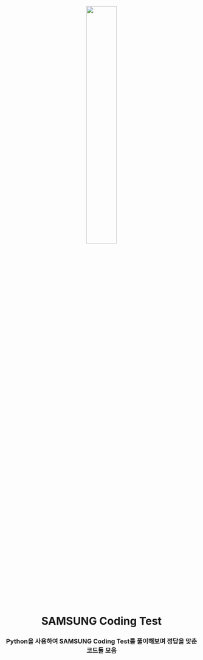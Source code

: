 <p align="center">
  <img src="https://github.com/user-attachments/assets/bcea6048-06cc-434d-84ca-c8fd9bcdaa1b" width="40%">
</p>

<h1 align="center">SAMSUNG Coding Test </h1>
<h3 align="center">Python을 사용하여 SAMSUNG Coding Test를 풀이해보며 정답을 맞춘 코드들 모음</h3></h3>
